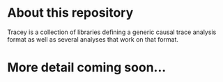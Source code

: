 # About this repository

Tracey is a collection of libraries defining a generic causal trace analysis format as well as several analyses that work on that format.

# More detail coming soon...